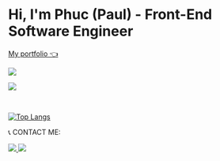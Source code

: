   <h1>Hi, I'm <span style="font-weight:bold;">Phuc (Paul)</span> - Front-End Software Engineer</h1>
 
  <a href="https://phuc-nguyen.vercel.app/">My portfolio 👈</a>

  ![](https://hit.yhype.me/github/profile?user_id=69982260)

  ![](https://komarev.com/ghpvc/?username=ngocphucnguyen256&base=289&style=for-the-badge)
  
  <br/>
  
 [![Top Langs](https://github-readme-stats.vercel.app/api/top-langs/?username=ngocphucnguyen256&langs_count=10&layout=compact)](https://github.com/anuraghazra/github-readme-stats)

  📞 CONTACT ME:
  
  <a href="mailto:ngocphuc.nguyen256@gmail.com"><img src="https://img.shields.io/badge/-Gmail-F7F7F7?style=for-the-badge&logo=Gmail"> </a>
  <a href=https://www.linkedin.com/in/ngocphucnguyen256/> <img src="https://img.shields.io/badge/-LinkedIn-0e76a8?style=for-the-badge&logo=linkedIn"> </a>
  


